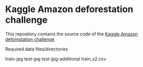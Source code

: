 # Kaggle Amazon deforestation challenge

This repository contains the source code of the [Kaggle Amazon deforestation challenge](https://www.kaggle.com/c/planet-understanding-the-amazon-from-space)

Required data files/directories

train-jpg
test-jpg
test-jpg-additional
train_v2.csv
